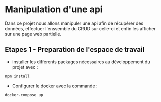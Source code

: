 # Manipulation d'une api

Dans ce projet nous allons manipuler une api afin de récupérer des données, effectuer l'enssemble du CRUD sur celle-ci et enfin les afficher sur une page web partielle.

## Etapes 1 - Preparation de l'espace de travail

- installer les differents packages nécessaires au développement du projet avec :
``` bash
npm install 
```
- Configurer le docker avec la commande :
``` bash
docker-compose up
```

